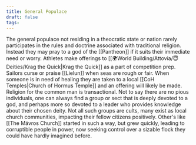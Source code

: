 ```yaml
---
title: General Populace
draft: false
tags:
---
```

The general populace not residing in a theocratic state or nation rarely participates in the rules and doctrine associated with traditional religion. Instead they may pray to a god of the [[Pantheon]] if it suits their immediate need or worry. Athletes make offerings to [[🌍World Building/Attovia/😇Deities/Krag the Quick|Krag the Quick]] as a part of competition prep. Sailors curse or praise [[Lielun]] when seas are rough or fair. When someone is in need of healing they are taken to a local [[CoH Temples|Church of Hormus Temple]] and an offering will likely be made. Religion for the common man is transactional. Not to say there are no pious individuals, one can always find a group or sect that is deeply devoted to a god, and perhaps more so devoted to a leader who provides knowledge about their chosen deity. Not all such groups are cults, many exist as local church communities, impacting their fellow citizens positively. Other's like [[The Mávros Church]] started in such a way, but grew quickly, leading to corruptible people in power, now seeking control over a sizable flock they could have hardly imagined before.